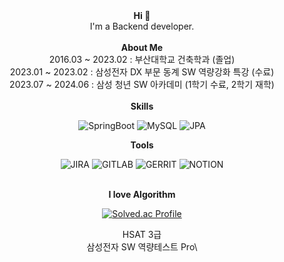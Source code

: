 <div align=center>
  <b>Hi 👋</b>
  <br />
  I'm a Backend developer.
</div>
<br />

<div align=center>
  <b>About Me</b>
  <br />
  2016.03 ~ 2023.02 : 부산대학교 건축학과 (졸업)
  <br />
  2023.01 ~ 2023.02 : 삼성전자 DX 부문 동계 SW 역량강화 특강 (수료)
  <br />
  2023.07 ~ 2024.06 : 삼성 청년 SW 아카데미 (1학기 수료, 2학기 재학)  
</div>
<br />

<div align=center>
  <b>Skills</b>
  <br />

![SpringBoot](https://img.shields.io/badge/springboot-6DB33F?style=flat-square&logo=springboot&logoColor=white)
![MySQL](https://img.shields.io/badge/mysql-4479A1?style=flat-square&logo=mysql&logoColor=white)
![JPA](https://img.shields.io/badge/jpahibernate-B6A975?style=flat-square&logo=hibernate&logoColor=white)

</div>

<div align=center>
  <b>Tools</b>
<br />  

![JIRA](https://img.shields.io/badge/Jira-0052CC?style=flat-square&logo=jirasoftware&logoColor=white)
![GITLAB](https://img.shields.io/badge/Gitlab-FC6D26?style=flat-square&logo=gitlab&logoColor=white)
![GERRIT](https://img.shields.io/badge/Gerrit-EEEEEE?style=flat-square&logo=gerrit&logoColor=white)
![NOTION](https://img.shields.io/badge/Notion-000000?style=flat-square&logo=notion&logoColor=white)

</div>
<br />

<div align=center>
  <b>I love Algorithm</b>
  <br />
  
[![Solved.ac Profile](http://mazassumnida.wtf/api/v2/generate_badge?boj=zerodyk)](https://solved.ac/zerodyk/)  

  HSAT 3급
  <br />
  삼성전자 SW 역량테스트 Pro\
  
</div>

<!--
<div align=center>
<b>Project</b>

[PLOUD](https://github.com/0dyk/ploud)
<br />
화상 스터디 및 음성 평가를 통한 스피치 학습 서비스
<br />
(2024.01 ~ 2024.02 / 6주)

[EUREKA](https://github.com/0dyk/eureka)
<br />
마이데이터를 활용한 카드 상품 추천 및 결제 카드 추천 서비스
<br />
(2024.02 ~ 2024.04 / 6주)

</div>
<br />
--!>
